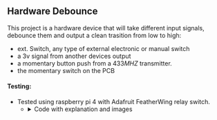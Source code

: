 ## Hardware Debounce

This project is a hardware device that will take different input signals, debounce them and output a clean trasition from low to high:
   - ext. Switch, any type of external electronic or manual switch
   - a 3v signal from another devices output
   - a momentary button push from a 433*MHZ* transmitter.
   - the momentary switch on the PCB


#### Testing:
- Tested using raspberry pi 4 with Adafruit FeatherWing relay switch.
     - <details>
         <summary>Code with explanation and images</summary>

         - Image 1: Raspberry pi 4 activates relay switch, then to debounce switch input, pi also listens for response from  debounce.
           <details>
               <summary>code to randomly activate relay</summary>

               ```
               import RPi.GPIO as GPIO # Import the RPi.GPIO library
               from time import sleep # Import the sleep function
               import random

               # Set the GPIO pin numbering mode to BCM (Broadcom SOC channel)
               GPIO.setmode(GPIO.BCM)
               num = 1
           
               output_pin = 4
               GPIO.setup(output_pin, GPIO.OUT)

               try:
                   while True:
                   # Set the pin to HIGH (3.3V)
                       random_delay = random.uniform(0.1, 3.0)
                       sleep(random_delay)
                       GPIO.output(output_pin, GPIO.HIGH)
                       print("GPIO HIGH")
                       print(num)
                       num += 1
                       # Set the pin to LOW (0V)
                       random_delay = random.uniform(0.2, 0.5)
                       sleep(random_delay) # Wait for 1 second
                       GPIO.output(output_pin, GPIO.LOW)
               except KeyboardInterrupt:
                   # Trap a KeyboardInterrupt (e.g., CTRL+C) to clean up
                   print("Exiting program")
                   GPIO.cleanup() # Reset all GPIO ports used by this program to their default state
               ```
           </details>
           
           <details>
               <summary>code to listen for debounced signal</summary>
               ```
               import RPi.GPIO as GPIO
               import time
               num = 1

               # Function to execute when the interrupt is triggered
               def my_callback(channel):
                   global num
                   print(f"Rising edge detected on GPIO {channel} {num}!")
                   num += 1 
  

               try:
                   # Set up GPIO 27 as an input with a pull-down resistor
                   GPIO.setmode(GPIO.BCM)
                   GPIO.setup(27, GPIO.IN, pull_up_down=GPIO.PUD_DOWN)

                   # Add a rising edge detection event on GPIO 27
                   GPIO.add_event_detect(27, GPIO.RISING, callback=my_callback)

                   # Keep the script running
                   print("Waiting for rising edge on GPIO 27...")
                   while True:
                       time.sleep(1)

               except KeyboardInterrupt:
                   print("\nProgram terminated by user")
               finally:
                   GPIO.cleanup() # Clean up all GPIO resources
               ```
           </details>

            - 36 hours, 185,925 random noisy switch activations debounced with 2 single bounce events registered.
           
         - Image 2: Noisy signal ~5 bounces within 145*uS*
         - three 3: This represents a clean transition 17.4*uS* 
         ![Testing images](Testing_w_pi_4.png)
     </details>
